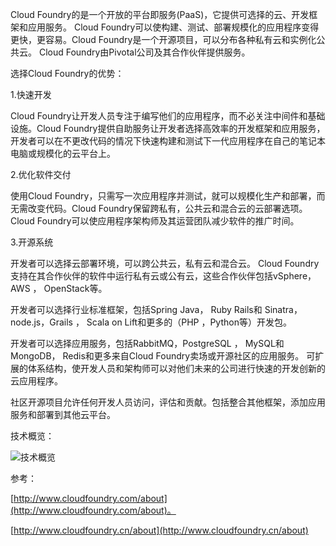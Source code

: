 Cloud Foundry的是一个开放的平台即服务(PaaS)，它提供可选择的云、开发框架和应用服务。 Cloud Foundry可以使构建、测试、部署规模化的应用程序变得更快，更容易。Cloud Foundry是一个开源项目，可以分布各种私有云和实例化公共云。 Cloud Foundry由Pivotal公司及其合作伙伴提供服务。

选择Cloud Foundry的优势：

1.快速开发

Cloud Foundry让开发人员专注于编写他们的应用程序，而不必关注中间件和基础设施。Cloud Foundry提供自助服务让开发者选择高效率的开发框架和应用服务，开发者可以在不更改代码的情况下快速构建和测试下一代应用程序在自己的笔记本电脑或规模化的云平台上。

2.优化软件交付

使用Cloud Foundry，只需写一次应用程序并测试，就可以规模化生产和部署，而无需改变代码。Cloud Foundry保留跨私有，公共云和混合云的云部署选项。 Cloud Foundry可以使应用程序架构师及其运营团队减少软件的推广时间。

3.开源系统

开发者可以选择云部署环境，可以跨公共云，私有云和混合云。 Cloud Foundry支持在其合作伙伴的软件中运行私有云或公有云，这些合作伙伴包括vSphere， AWS ， OpenStack等。

开发者可以选择行业标准框架，包括Spring Java， Ruby Rails和 Sinatra， node.js，Grails ， Scala on Lift和更多的（PHP ，Python等）开发包。

开发者可以选择应用服务，包括RabbitMQ，PostgreSQL ， MySQL和MongoDB， Redis和更多来自Cloud Foundry卖场或开源社区的应用服务。
可扩展的体系结构，使开发人员和架构师可以对他们未来的公司进行快速的开发创新的云应用程序。

社区开源项目允许任何开发人员访问，评估和贡献。包括整合其他框架，添加应用服务和部署到其他云平台。

技术概览：

![技术概览](https://github.com/fc13240/OpenSource-13-10/blob/master/homework/Cloud%20Foundry.jpg?raw=true)

参考：

[http://www.cloudfoundry.com/about](http://www.cloudfoundry.com/about)。

[http://www.cloudfoundry.cn/about](http://www.cloudfoundry.cn/about)